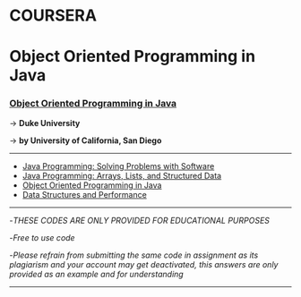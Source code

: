 # COURSERA
# Object Oriented Programming in Java

### [Object Oriented Programming in Java](https://www.coursera.org/specializations/coding-for-everyone) ###
   -> **Duke University**
   
   -> **by University of California, San Diego**

- - - - 
   
  * [Java Programming: Solving Problems with Software](https://www.coursera.org/specializations/object-oriented-programming#courses)
  * [Java Programming: Arrays, Lists, and Structured Data](https://www.coursera.org/learn/java-programming-arrays-lists-data?specialization=object-oriented-programming)
  * [Object Oriented Programming in Java](https://www.coursera.org/learn/object-oriented-java?specialization=object-oriented-programming)
  * [Data Structures and Performance](https://www.coursera.org/learn/data-structures-optimizing-performance?specialization=object-oriented-programming)

- - - -

-*THESE CODES ARE ONLY PROVIDED FOR EDUCATIONAL PURPOSES*

-*Free to use code*

-*Please refrain from submitting the same code in assignment as its plagiarism and your account may get deactivated, this answers are only provided as an example and for understanding*

- - - -
